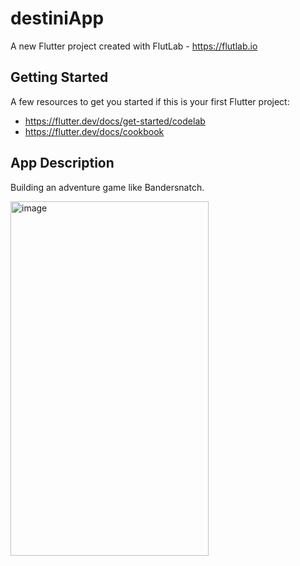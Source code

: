 # destiniApp

A new Flutter project created with FlutLab - https://flutlab.io

## Getting Started

A few resources to get you started if this is your first Flutter project:

- https://flutter.dev/docs/get-started/codelab
- https://flutter.dev/docs/cookbook

## App Description

Building an adventure game like Bandersnatch. 

<img width="317" height="567" alt="image" src="https://github.com/user-attachments/assets/39639671-4de5-418c-99d1-c2de41331494" />
